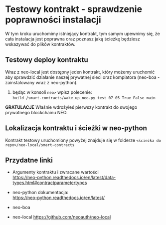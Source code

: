 # Testowy kontrakt - sprawdzenie poprawności instalacji

W tym kroku uruchomimy istniejący kontrakt, tym samym upewnimy się, że cała instalacja jest poprawna oraz poznasz jaką ścieżkę będziesz wskazywać do plików kontraktów.

## Testowy deploy kontraktu

Wraz z neo-local jest dostępny jeden kontrakt, który możemy uruchomić aby sprawdzić działanie naszej prywatnej sieci oraz kompiatora (neo-boa - zainstalowany wraz z neo-python).

1.  będąc w konsoli `neo>` wpisz polecenie:  
    `build /smart-contracts/wake_up_neo.py test 07 05 True False main`

**GRATULACJE** Właśnie wdrożyłeś pierwszy kontrakt do swojego prywatnego blockchainu NEO.
    
## Lokalizacja kontraktu i ścieżki w neo-python

Kontrakt testowy uruchomiony powyżej znajduje się w folderze `<ścieżka do repo>/neo-local/smart-contracts`


## Przydatne linki

* Argumenty kontraktu i zwracane wartości  
    <https://neo-python.readthedocs.io/en/latest/data-types.html#contractparametertypes>
* neo-python dokumentacja:  
    <https://neo-python.readthedocs.io/en/latest/>
* neo-boa  
    
* neo-local
    <https://github.com/neoauth/neo-local>